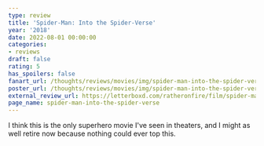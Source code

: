 ```yaml
---
type: review
title: 'Spider-Man: Into the Spider-Verse'
year: '2018'
date: 2022-08-01 00:00:00
categories:
- reviews
draft: false
rating: 5
has_spoilers: false
fanart_url: /thoughts/reviews/movies/img/spider-man-into-the-spider-verse_fanart.png
poster_url: /thoughts/reviews/movies/img/spider-man-into-the-spider-verse_poster.png
external_review_url: https://letterboxd.com/ratheronfire/film/spider-man-into-the-spider-verse/
page_name: spider-man-into-the-spider-verse
---
```


I think this is the only superhero movie I've seen in theaters, and I might as well retire now because nothing could ever top this.

